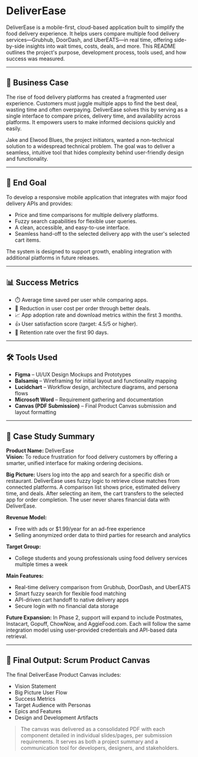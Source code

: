 # DeliverEase

DeliverEase is a mobile-first, cloud-based application built to simplify the food delivery experience. It helps users compare multiple food delivery services—Grubhub, DoorDash, and UberEATS—in real time, offering side-by-side insights into wait times, costs, deals, and more. This README outlines the project's purpose, development process, tools used, and how success was measured.

---

## 🧠 Business Case

The rise of food delivery platforms has created a fragmented user experience. Customers must juggle multiple apps to find the best deal, wasting time and often overpaying. DeliverEase solves this by serving as a single interface to compare prices, delivery time, and availability across platforms. It empowers users to make informed decisions quickly and easily.

Jake and Elwood Blues, the project initiators, wanted a non-technical solution to a widespread technical problem. The goal was to deliver a seamless, intuitive tool that hides complexity behind user-friendly design and functionality.

---

## 🎯 End Goal

To develop a responsive mobile application that integrates with major food delivery APIs and provides:
- Price and time comparisons for multiple delivery platforms.
- Fuzzy search capabilities for flexible user queries.
- A clean, accessible, and easy-to-use interface.
- Seamless hand-off to the selected delivery app with the user's selected cart items.

The system is designed to support growth, enabling integration with additional platforms in future releases.

---

## 📊 Success Metrics

- ⏱️ Average time saved per user while comparing apps.
- 💸 Reduction in user cost per order through better deals.
- 📈 App adoption rate and download metrics within the first 3 months.
- 👍 User satisfaction score (target: 4.5/5 or higher).
- 🔁 Retention rate over the first 90 days.

---

## 🛠️ Tools Used

- **Figma** – UI/UX Design Mockups and Prototypes
- **Balsamiq** – Wireframing for initial layout and functionality mapping
- **Lucidchart** – Workflow design, architecture diagrams, and persona flows
- **Microsoft Word** – Requirement gathering and documentation
- **Canvas (PDF Submission)** – Final Product Canvas submission and layout formatting

---

## 📘 Case Study Summary

**Product Name:** DeliverEase  
**Vision:** To reduce frustration for food delivery customers by offering a smarter, unified interface for making ordering decisions.

**Big Picture:**
Users log into the app and search for a specific dish or restaurant. DeliverEase uses fuzzy logic to retrieve close matches from connected platforms. A comparison list shows price, estimated delivery time, and deals. After selecting an item, the cart transfers to the selected app for order completion. The user never shares financial data with DeliverEase.

**Revenue Model:**
- Free with ads or $1.99/year for an ad-free experience
- Selling anonymized order data to third parties for research and analytics

**Target Group:**
- College students and young professionals using food delivery services multiple times a week

**Main Features:**
- Real-time delivery comparison from Grubhub, DoorDash, and UberEATS
- Smart fuzzy search for flexible food matching
- API-driven cart handoff to native delivery apps
- Secure login with no financial data storage

**Future Expansion:**
In Phase 2, support will expand to include Postmates, Instacart, Gopuff, ChowNow, and AggieFood.com. Each will follow the same integration model using user-provided credentials and API-based data retrieval.

---

## 📝 Final Output: Scrum Product Canvas

The final DeliverEase Product Canvas includes:
- Vision Statement
- Big Picture User Flow
- Success Metrics
- Target Audience with Personas
- Epics and Features
- Design and Development Artifacts

> The canvas was delivered as a consolidated PDF with each component detailed in individual slides/pages, per submission requirements. It serves as both a project summary and a communication tool for developers, designers, and stakeholders.
